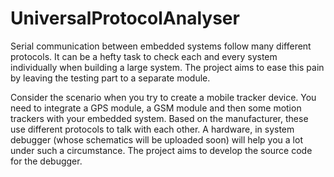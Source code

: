 # UniversalProtocolAnalyser
Serial communication between embedded systems follow many different protocols. It can be a hefty task to check each and every system individually when building a large system. The project aims to ease this pain by leaving the testing part to a separate module.


Consider the scenario when you try to create a mobile tracker device. You need to integrate a GPS module, a GSM module and then some motion trackers with your embedded system. Based on the manufacturer, these use different protocols to talk with each other. A hardware, in system debugger (whose schematics will be uploaded soon) will help you a lot under such a circumstance. The project aims to develop the source code for the debugger. 
